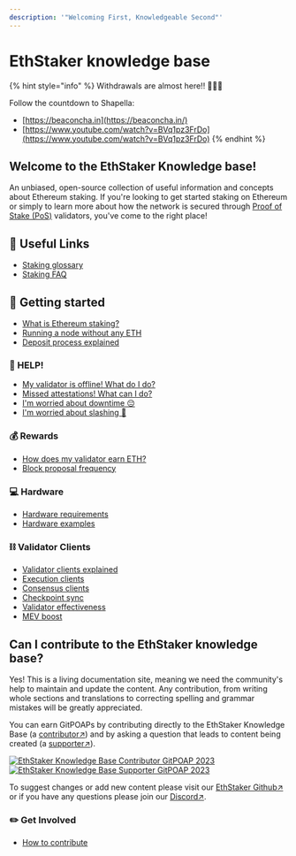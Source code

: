 ```yaml
---
description: '"Welcoming First, Knowledgeable Second"'
---
```


# EthStaker knowledge base

{% hint style="info" %}
Withdrawals are almost here!! :owl::owl::owl:

Follow the countdown to Shapella:&#x20;

* [https://beaconcha.in](https://beaconcha.in/)
* [https://www.youtube.com/watch?v=BVq1pz3FrDo](https://www.youtube.com/watch?v=BVq1pz3FrDo)
{% endhint %}

## Welcome to the EthStaker Knowledge base!

An unbiased, open-source collection of useful information and concepts about Ethereum staking. If you're looking to get started staking on Ethereum or simply to learn more about how the network is secured through [Proof of Stake (PoS)](staking-glossary.md#proof-of-stake-pos) validators, you've come to the right place!

## 🔗 Useful Links

* [Staking glossary](staking-glossary.md)
* [Staking FAQ](faq.md)

## 🚀 Getting started

* [What is Ethereum staking?](getting-started/what-is-ethereum-staking.md)
* [Running a node without any ETH](getting-started/ethereum-node.md)
* [Deposit process explained](getting-started/deposit-process.md)

### **🚨 HELP!**

* [My validator is offline! What do I do?](help/validator-offline.md)
* [Missed attestations! What can I do?](help/missed-attestations.md)
* [I'm worried about downtime 😔](help/downtime-explained.md)
* [I'm worried about slashing 🔪](help/slashing-explained.md)

### 💰 Rewards

* [How does my validator earn ETH?](rewards/chain-rewards.md)
* [Block proposal frequency](rewards/proposal-frequency.md)

### 💻 Hardware

* [Hardware requirements](hardware/hardware-requirements.md)
* [Hardware examples](hardware/hardware-examples/)

### ⛓️ Validator Clients

* [Validator clients explained](validator-clients/validator-clients-explained.md)
* [Execution clients](validator-clients/execution-clients.md)
* [Consensus clients](validator-clients/consensus-clients.md)
* [Checkpoint sync](validator-clients/checkpoint-sync.md)
* [Validator effectiveness](validator-clients/validator-effectiveness.md)
* [MEV boost](validator-clients/mev-boost.md)

## Can I contribute to the EthStaker knowledge base?

Yes! This is a living documentation site, meaning we need the community's help to maintain and update the content. Any contribution, from writing whole sections and translations to correcting spelling and grammar mistakes will be greatly appreciated.

You can earn GitPOAPs by contributing directly to the EthStaker Knowledge Base (a [contributor↗](https://www.gitpoap.io/gp/881)) and by asking a question that leads to content being created (a [supporter↗](https://www.gitpoap.io/gp/923)).

[![EthStaker Knowledge Base Contributor GitPOAP 2023](https://www.gitpoap.io/\_next/image?url=https%3A%2F%2Fassets.poap.xyz%2Fgitpoap3a-2023-ethstaker-knowledge-base-contributor-2022-logo-1671596764627.png\&w=384\&q=75)](https://www.gitpoap.io/gp/881)[![EthStaker Knowledge Base Supporter GitPOAP 2023](https://www.gitpoap.io/\_next/image?url=https%3A%2F%2Fassets.poap.xyz%2F2023-ethstaker-knowledge-base-supporter-2022-logo-1672411990803.png\&w=384\&q=75)](https://www.gitpoap.io/gp/923)

To suggest changes or add new content please visit our [EthStaker Github↗](https://github.com/eth-educators/ethstaker-knowledgebase) or if you have any questions please join our [Discord↗](https://www.google.com/url?sa=t\&rct=j\&q=\&esrc=s\&source=web\&cd=\&cad=rja\&uact=8\&ved=2ahUKEwjpm6nC5K78AhUBi1wKHaxHCF8QFnoECAsQAQ\&url=https%3A%2F%2Fdiscord.com%2Finvite%2FucsTcA2wTq\&usg=AOvVaw0U61EK\_8NaT71SEZlw3aJS).&#x20;

### ✏️ Get Involved

* [How to contribute](get-involved/how-to-contribute.md)
